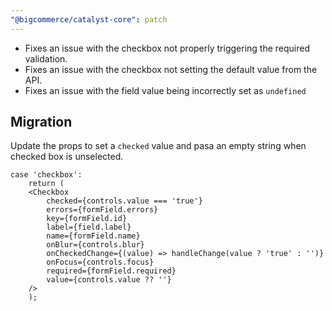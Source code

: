 ```yaml
---
"@bigcommerce/catalyst-core": patch
---
```


- Fixes an issue with the checkbox not properly triggering the required validation.
- Fixes an issue with the checkbox not setting the default value from the API.
- Fixes an issue with the field value being incorrectly set as `undefined`

## Migration

Update the props to set a `checked` value and pasa an empty string when checked box is unselected.

```
case 'checkbox':
    return (
    <Checkbox
        checked={controls.value === 'true'}
        errors={formField.errors}
        key={formField.id}
        label={field.label}
        name={formField.name}
        onBlur={controls.blur}
        onCheckedChange={(value) => handleChange(value ? 'true' : '')}
        onFocus={controls.focus}
        required={formField.required}
        value={controls.value ?? ''}
    />
    );
```
